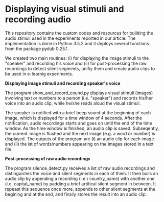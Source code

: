 # Displaying visual stimuli and recording audio

This repository contains the custom codes and resources for building the audio stimuli used in the experiments reported in our article.  The implementation is done in Python 3.5.2 and it deploys several functions from the package pydub 0.25.1.

We created two main routines: (i) for displaying the image stimuli to the "speaker" and recording his voice and (ii) for post-processing the raw recordings to detect silent segments, unifiy them and create audio clips to be used in e-learnig experiments.

**Displaying image stimuli and recording speaker's voice**

The program show_and_record_cound.py displays visual stimuli (images) involving text or numbers to a person (i.e. "speaker") and records his/her voice into an audio clip, while he/she reads aloud the visual stimuli.

The speaker is notified with a brief beep sound at the beginning of each image,  which is displayed for a time window of 4 seconds. After the notification, 
 audio recordings starts and goes on until  the end of the time window. As the time window is finished, an audio clip is saved.  Subseqently, the  current 
 image is flushed and the next image (e.g. a word or number) is displayed. The outputs of the program are (i) an audio clip for each image and (ii) the 
ist of words/numbers appearing on the images stored in a text file. 

**Post-processing of raw audio recordings**

The program silence_detect.py receives a list of raw audio recordings and distinguishes the voice and silent segments in each of them. It then buils an audio clip by appending a recording (i.e.\ country_name)  with another one (i.e. capital_name) by padding a brief artifical silent segment in between. It repeast this sequence 
once more, appends to other silent segments at the begining and at the end, and finally stores the result into an audio clip. 
